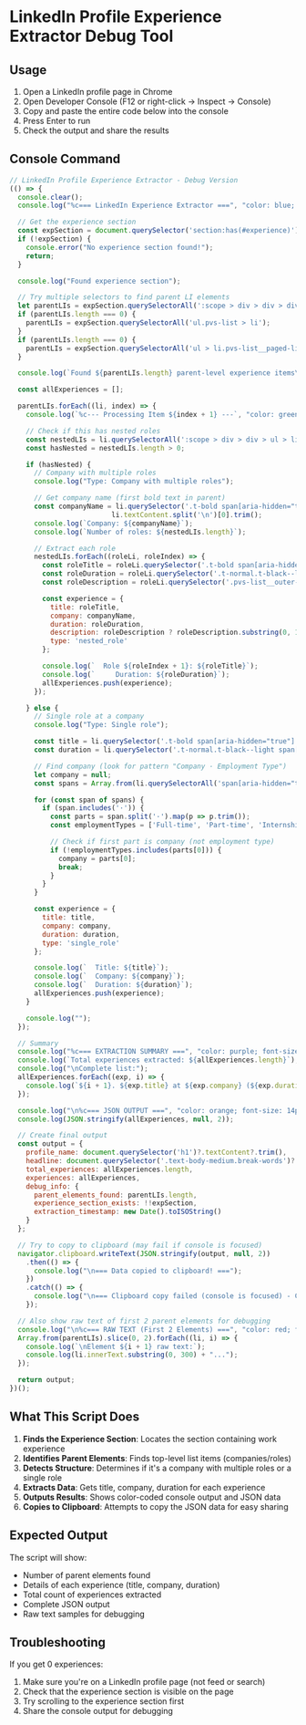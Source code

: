 # LinkedIn Profile Experience Extractor Debug Tool

## Usage
1. Open a LinkedIn profile page in Chrome
2. Open Developer Console (F12 or right-click → Inspect → Console)
3. Copy and paste the entire code below into the console
4. Press Enter to run
5. Check the output and share the results

## Console Command

```javascript
// LinkedIn Profile Experience Extractor - Debug Version
(() => {
  console.clear();
  console.log("%c=== LinkedIn Experience Extractor ===", "color: blue; font-size: 16px; font-weight: bold");

  // Get the experience section
  const expSection = document.querySelector('section:has(#experience)');
  if (!expSection) {
    console.error("No experience section found!");
    return;
  }

  console.log("Found experience section");

  // Try multiple selectors to find parent LI elements
  let parentLIs = expSection.querySelectorAll(':scope > div > div > div > ul > li');
  if (parentLIs.length === 0) {
    parentLIs = expSection.querySelectorAll('ul.pvs-list > li');
  }
  if (parentLIs.length === 0) {
    parentLIs = expSection.querySelectorAll('ul > li.pvs-list__paged-list-item');
  }

  console.log(`Found ${parentLIs.length} parent-level experience items\n`);

  const allExperiences = [];

  parentLIs.forEach((li, index) => {
    console.log(`%c--- Processing Item ${index + 1} ---`, "color: green; font-weight: bold");

    // Check if this has nested roles
    const nestedLIs = li.querySelectorAll(':scope > div > div > ul > li');
    const hasNested = nestedLIs.length > 0;

    if (hasNested) {
      // Company with multiple roles
      console.log("Type: Company with multiple roles");

      // Get company name (first bold text in parent)
      const companyName = li.querySelector('.t-bold span[aria-hidden="true"]')?.textContent?.trim() ||
                         li.textContent.split('\n')[0].trim();
      console.log(`Company: ${companyName}`);
      console.log(`Number of roles: ${nestedLIs.length}`);

      // Extract each role
      nestedLIs.forEach((roleLi, roleIndex) => {
        const roleTitle = roleLi.querySelector('.t-bold span[aria-hidden="true"]')?.textContent?.trim();
        const roleDuration = roleLi.querySelector('.t-normal.t-black--light span[aria-hidden="true"]')?.textContent?.trim();
        const roleDescription = roleLi.querySelector('.pvs-list__outer-container .t-normal')?.textContent?.trim();

        const experience = {
          title: roleTitle,
          company: companyName,
          duration: roleDuration,
          description: roleDescription ? roleDescription.substring(0, 100) : '',
          type: 'nested_role'
        };

        console.log(`  Role ${roleIndex + 1}: ${roleTitle}`);
        console.log(`     Duration: ${roleDuration}`);
        allExperiences.push(experience);
      });

    } else {
      // Single role at a company
      console.log("Type: Single role");

      const title = li.querySelector('.t-bold span[aria-hidden="true"]')?.textContent?.trim();
      const duration = li.querySelector('.t-normal.t-black--light span[aria-hidden="true"]')?.textContent?.trim();

      // Find company (look for pattern "Company · Employment Type")
      let company = null;
      const spans = Array.from(li.querySelectorAll('span[aria-hidden="true"]')).map(s => s.textContent.trim());

      for (const span of spans) {
        if (span.includes('·')) {
          const parts = span.split('·').map(p => p.trim());
          const employmentTypes = ['Full-time', 'Part-time', 'Internship', 'Contract', 'Freelance', 'Self-employed'];

          // Check if first part is company (not employment type)
          if (!employmentTypes.includes(parts[0])) {
            company = parts[0];
            break;
          }
        }
      }

      const experience = {
        title: title,
        company: company,
        duration: duration,
        type: 'single_role'
      };

      console.log(`  Title: ${title}`);
      console.log(`  Company: ${company}`);
      console.log(`  Duration: ${duration}`);
      allExperiences.push(experience);
    }

    console.log("");
  });

  // Summary
  console.log("%c=== EXTRACTION SUMMARY ===", "color: purple; font-size: 14px; font-weight: bold");
  console.log(`Total experiences extracted: ${allExperiences.length}`);
  console.log("\nComplete list:");
  allExperiences.forEach((exp, i) => {
    console.log(`${i + 1}. ${exp.title} at ${exp.company} (${exp.duration || 'current'})`);
  });

  console.log("\n%c=== JSON OUTPUT ===", "color: orange; font-size: 14px; font-weight: bold");
  console.log(JSON.stringify(allExperiences, null, 2));

  // Create final output
  const output = {
    profile_name: document.querySelector('h1')?.textContent?.trim(),
    headline: document.querySelector('.text-body-medium.break-words')?.textContent?.trim(),
    total_experiences: allExperiences.length,
    experiences: allExperiences,
    debug_info: {
      parent_elements_found: parentLIs.length,
      experience_section_exists: !!expSection,
      extraction_timestamp: new Date().toISOString()
    }
  };

  // Try to copy to clipboard (may fail if console is focused)
  navigator.clipboard.writeText(JSON.stringify(output, null, 2))
    .then(() => {
      console.log("\n=== Data copied to clipboard! ===");
    })
    .catch(() => {
      console.log("\n=== Clipboard copy failed (console is focused) - Copy manually below ===");
    });

  // Also show raw text of first 2 parent elements for debugging
  console.log("\n%c=== RAW TEXT (First 2 Elements) ===", "color: red; font-size: 14px; font-weight: bold");
  Array.from(parentLIs).slice(0, 2).forEach((li, i) => {
    console.log(`\nElement ${i + 1} raw text:`);
    console.log(li.innerText.substring(0, 300) + "...");
  });

  return output;
})();
```

## What This Script Does

1. **Finds the Experience Section**: Locates the section containing work experience
2. **Identifies Parent Elements**: Finds top-level list items (companies/roles)
3. **Detects Structure**: Determines if it's a company with multiple roles or a single role
4. **Extracts Data**: Gets title, company, duration for each experience
5. **Outputs Results**: Shows color-coded console output and JSON data
6. **Copies to Clipboard**: Attempts to copy the JSON data for easy sharing

## Expected Output

The script will show:
- Number of parent elements found
- Details of each experience (title, company, duration)
- Total count of experiences extracted
- Complete JSON output
- Raw text samples for debugging

## Troubleshooting

If you get 0 experiences:
1. Make sure you're on a LinkedIn profile page (not feed or search)
2. Check that the experience section is visible on the page
3. Try scrolling to the experience section first
4. Share the console output for debugging